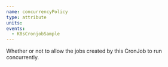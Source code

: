 ```yaml
---
name: concurrencyPolicy
type: attribute
units:
events:
  - K8sCronjobSample
---
```


Whether or not to allow the jobs created by this CronJob to run concurrently.
